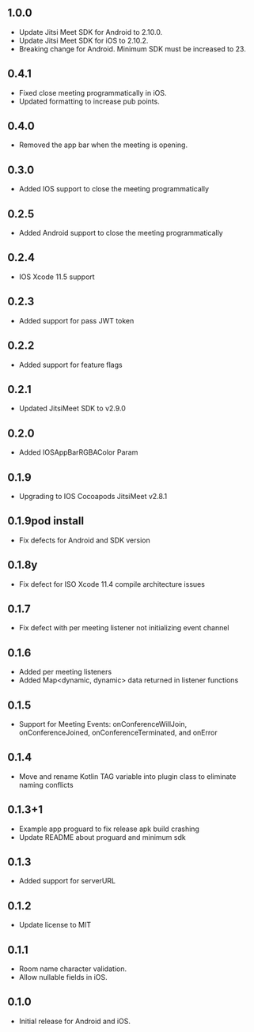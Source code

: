 ## 1.0.0
* Update Jitsi Meet SDK for Android to 2.10.0.
* Update Jitsi Meet SDK for iOS to 2.10.2.
* Breaking change for Android. Minimum SDK must be increased to 23.

## 0.4.1
* Fixed close meeting programmatically in iOS.
* Updated formatting to increase pub points.

## 0.4.0
* Removed the app bar when the meeting is opening.

## 0.3.0
* Added IOS support to close the meeting programmatically

## 0.2.5
* Added Android support to close the meeting programmatically

## 0.2.4
* IOS Xcode 11.5 support

## 0.2.3
* Added support for pass JWT token

## 0.2.2
* Added support for feature flags


## 0.2.1
* Updated JitsiMeet SDK to v2.9.0 

## 0.2.0
* Added IOSAppBarRGBAColor Param

## 0.1.9

* Upgrading to IOS Cocoapods JitsiMeet v2.8.1


## 0.1.9pod install


* Fix defects for Android and SDK version

## 0.1.8y

* Fix defect for ISO Xcode 11.4 compile architecture issues

## 0.1.7

* Fix defect with per meeting listener not initializing event channel

## 0.1.6

* Added per meeting listeners
* Added Map<dynamic, dynamic> data returned in listener functions

## 0.1.5

* Support for Meeting Events: onConferenceWillJoin,
onConferenceJoined, onConferenceTerminated, and onError

## 0.1.4

* Move and rename Kotlin TAG variable into plugin class 
to eliminate naming conflicts

## 0.1.3+1

* Example app proguard to fix release apk build crashing
* Update README about proguard and minimum sdk

## 0.1.3

* Added support for serverURL

## 0.1.2

* Update license to MIT

## 0.1.1

* Room name character validation.
* Allow nullable fields in iOS.

## 0.1.0

* Initial release for Android and iOS.